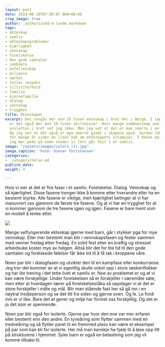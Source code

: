 ```yaml
---
layout: post
date: 2019-06-18T07:30:07.000+00:00
crop_image: true
author: _authors/odd-m-lunde.markdown
tags:
- ekteskap
- samliv
- ekteskapsproblemer
- kjærlighet
- vennskap
- forelskelse
- den gode samtalen
- samboere
- bofellesskap
- allianse
- nærhet
- felles respekt
- tillitsforhold
- familie
- kjernefamilie
- dialog
- vennskap
- trygghet
title: Ekteskapet
excerpt: Det inngås mer enn 25 tusen ekteskap i året her i Norge. I løpet av året
  er det også mer enn 10 tusen skilsmisser. Hvor mange samboerskap som starter og
  avsluttes i året vet jeg ikke. Men jeg vet at det er mye smerte i en skilsmisse.
  Og jeg vet at det også er mye smerte gjemt i skapene også. Gordon Johnsen skrev
  for mange år siden en liten bok om ekteskapets vitaminer. I denne epistelen vil
  jeg mer peke på noen steder vi lett går feil i et samliv.
image: "/assets/images/color1 (1).jpg"
image_caption: 'Foto: Gunnar Christensen'
categories:
- _category/helse.md
publish_date: 
weight: 4

---
```

Hvis vi sier at det er fire faser i et samliv. Forelskelse. Dialog. Vennskap og så kjærlighet. Disse fasene trenger ikke å komme etter hverandre eller ha en bestemt styrke. Alle fasene er viktige, men kjærlighet betinger at vi har manuvrert oss gjennom de første tre fasene. Og at vi har en trygghet for at vi kommer gjennom de tre fasene igjen og igjen. Fasene er bare ment som en modell å tenke etter.

![](/assets/images/ekte2.jpg)

Mange velfungerende ekteskap gjerne med barn, går i stykker pga for mye vennskap. Eller mer bestemt man blir i vennskapsfasen og fester sammen med venner fredag etter fredag. En solid fest etter en kraftig og stresset arbeidsuke koster mye av helgen. Altså blir det for lite tid til den gode samtalen og forelskede følelser får ikke tid til å få tak i kroppene våre.

Noen par blir i dialogfasen og utvikler den til en kampfase eller konkurranse. Jeg tror det kommer av at vi egentlig skulle vokst opp i store søskenflokker og har lite trening i det tette livet et samliv er. Noe av problemet er og at vi kan være forskjellige. Under forelskelsen så er forskjeller i væremåte søte, men etter at hverdagen tærer på forelskelseståka så oppdager vi at det er store forskjeller i måte og mål. Blir man stående fast her så gå inn i en nøytral tredjeperson og se det litt fra siden og gjerne oven. Og le. Le fordi inni er vi like. Bare det at gener og miljø har formet oss forskjellig. Og det er jo det som er spennende.

Noen par blir også for isolerte. Gjerne par hvor den ene var mer erfaren eller bestemt enn den andre. En tyveåring som flytter sammen med en tredveåring og så flytter paret til en fremmed plass kan være et eksempel på par som kan bli for isolerte. Her må man kanskje ha hjelp til å løse opp litt på strukturene i hjemmet. Syke barn er også en belastning som jeg vil komme tilbake til.